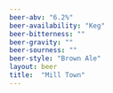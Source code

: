 ```yaml
---
beer-abv: "6.2%"
beer-availability: "Keg"
beer-bitterness: ""
beer-gravity: ""
beer-sourness: ""
beer-style: "Brown Ale"
layout: beer
title:  "Mill Town"
---
```

